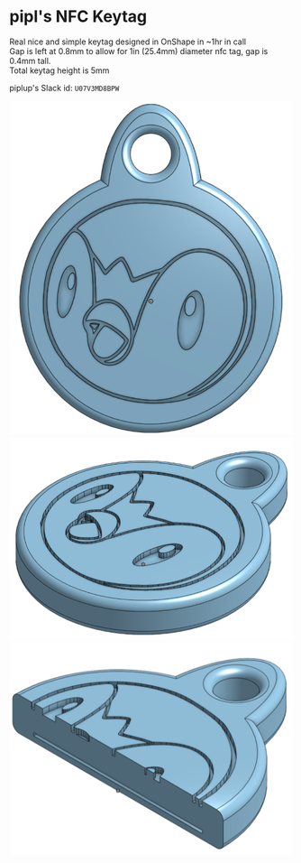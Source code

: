 # pipl's NFC Keytag

Real nice and simple keytag designed in OnShape in ~1hr in call  
Gap is left at 0.8mm to allow for 1in (25.4mm) diameter nfc tag, gap is 0.4mm tall.  
Total keytag height is 5mm

piplup's Slack id: `U07V3MD8BPW`

![piplup keytag](piplup1.png)
![piplup keytag isometric](piplup2.png)
![piplup keytag sliced](piplupslice.png)
